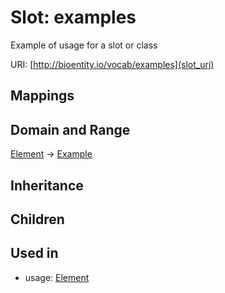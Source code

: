 # Slot: examples


Example of usage for a slot or class

URI: [http://bioentity.io/vocab/examples](slot_uri)
## Mappings

## Domain and Range

[Element](Element.md) -> [Example](Example.md)
## Inheritance

## Children

## Used in

 *  usage: [Element](Element.md)
